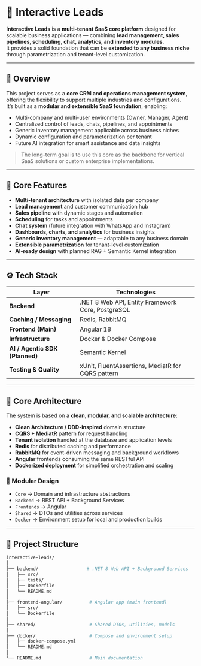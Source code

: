# 🚀 Interactive Leads

**Interactive Leads** is a **multi-tenant SaaS core platform** designed for scalable business applications — combining **lead management, sales pipelines, scheduling, chat, analytics, and inventory modules**.  
It provides a solid foundation that can be **extended to any business niche** through parametrization and tenant-level customization.

---

## 🧭 Overview

This project serves as a **core CRM and operations management system**, offering the flexibility to support multiple industries and configurations.  
It’s built as a **modular and extensible SaaS foundation**, enabling:

- Multi-company and multi-user environments (Owner, Manager, Agent)  
- Centralized control of leads, chats, pipelines, and appointments  
- Generic inventory management applicable across business niches  
- Dynamic configuration and parameterization per tenant  
- Future AI integration for smart assistance and data insights  

> The long-term goal is to use this core as the backbone for vertical SaaS solutions or custom enterprise implementations.

---

## 🧠 Core Features

- **Multi-tenant architecture** with isolated data per company  
- **Lead management** and customer communication hub  
- **Sales pipeline** with dynamic stages and automation  
- **Scheduling** for tasks and appointments  
- **Chat system** (future integration with WhatsApp and Instagram)  
- **Dashboards, charts, and analytics** for business insights  
- **Generic inventory management** — adaptable to any business domain  
- **Extensible parametrization** for tenant-level customization  
- **AI-ready design** with planned RAG + Semantic Kernel integration  

---

## ⚙️ Tech Stack

| Layer | Technologies |
|-------|---------------|
| **Backend** | .NET 8 Web API, Entity Framework Core, PostgreSQL |
| **Caching / Messaging** | Redis, RabbitMQ |
| **Frontend (Main)** | Angular 18 |
| **Infrastructure** | Docker & Docker Compose |
| **AI / Agentic SDK (Planned)** | Semantic Kernel |
| **Testing & Quality** | xUnit, FluentAssertions, MediatR for CQRS pattern |

---

## 🧱 Core Architecture

The system is based on a **clean, modular, and scalable architecture**:

- **Clean Architecture / DDD-inspired** domain structure  
- **CQRS + MediatR** pattern for request handling  
- **Tenant isolation** handled at the database and application levels  
- **Redis** for distributed caching and performance  
- **RabbitMQ** for event-driven messaging and background workflows  
- **Angular** frontends consuming the same RESTful API  
- **Dockerized deployment** for simplified orchestration and scaling  

### 🧩 Modular Design
- `Core` → Domain and infrastructure abstractions  
- `Backend` → REST API + Background Services  
- `Frontends` → Angular
- `Shared` → DTOs and utilities across services  
- `Docker` → Environment setup for local and production builds  

---

## 📁 Project Structure

```bash
interactive-leads/
│
├── backend/                  # .NET 8 Web API + Background Services
│   ├── src/
│   ├── tests/
│   ├── Dockerfile
│   └── README.md
│
├── frontend-angular/          # Angular app (main frontend)
│   ├── src/
│   └── Dockerfile
│
├── shared/                    # Shared DTOs, utilities, models
│
├── docker/                    # Compose and environment setup
│   ├── docker-compose.yml
│   └── README.md
│
└── README.md                  # Main documentation



